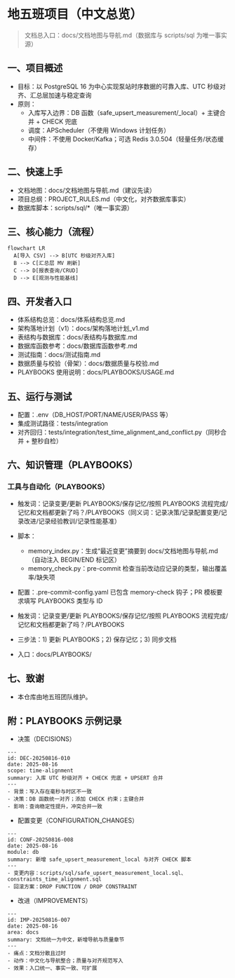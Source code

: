 # 地五班项目（中文总览）

> 文档总入口：docs/文档地图与导航.md（数据库与 scripts/sql 为唯一事实源）

## 一、项目概述

- 目标：以 PostgreSQL 16 为中心实现泵站时序数据的可靠入库、UTC 秒级对齐、汇总层加速与稳定查询
- 原则：
  - 入库写入边界：DB 函数（safe_upsert_measurement/\_local）+ 主键合并 + CHECK 兜底
  - 调度：APScheduler（不使用 Windows 计划任务）
  - 中间件：不使用 Docker/Kafka；可选 Redis 3.0.504（轻量任务/状态缓存）

## 二、快速上手

- 文档地图：docs/文档地图与导航.md（建议先读）
- 项目总纲：PROJECT_RULES.md（中文化，对齐数据库事实）
- 数据库脚本：scripts/sql/\*（唯一事实源）

## 三、核心能力（流程）

```mermaid
flowchart LR
  A[导入 CSV] --> B[UTC 秒级对齐入库]
  B --> C[汇总层 MV 刷新]
  C --> D[报表查询/CRUD]
  D --> E[观测与性能基线]
```

## 四、开发者入口

- 体系结构总览：docs/体系结构总览.md
- 架构落地计划（v1）：docs/架构落地计划_v1.md
- 表结构与数据库：docs/表结构与数据库.md
- 数据库函数参考：docs/数据库函数参考.md
- 测试指南：docs/测试指南.md
- 数据质量与校验（骨架）：docs/数据质量与校验.md
- PLAYBOOKS 使用说明：docs/PLAYBOOKS/USAGE.md

## 五、运行与测试

- 配置：.env（DB_HOST/PORT/NAME/USER/PASS 等）
- 集成测试路径：tests/integration
- 对齐回归：tests/integration/test_time_alignment_and_conflict.py（同秒合并 + 整秒自检）

## 六、知识管理（PLAYBOOKS）

### 工具与自动化（PLAYBOOKS）

- 触发词：记录变更/更新 PLAYBOOKS/保存记忆/按照 PLAYBOOKS 流程完成/记忆和文档都更新了吗？/PLAYBOOKS（同义词：记录决策/记录配置变更/记录改进/记录经验教训/记录性能基准）

- 脚本：

  - memory_index.py：生成“最近变更”摘要到 docs/文档地图与导航.md（自动注入 BEGIN/END 标记区）
  - memory_check.py：pre-commit 检查当前改动应记录的类型，输出覆盖率/缺失项

- 配置：.pre-commit-config.yaml 已包含 memory-check 钩子；PR 模板要求填写 PLAYBOOKS 类型与 ID

- 触发词：记录变更/更新 PLAYBOOKS/保存记忆/按照 PLAYBOOKS 流程完成/记忆和文档都更新了吗？/PLAYBOOKS

- 三步法：1) 更新 PLAYBOOKS；2) 保存记忆；3) 同步文档

- 入口：docs/PLAYBOOKS/

## 七、致谢

- 本仓库由地五班团队维护。

## 附：PLAYBOOKS 示例记录

- 决策（DECISIONS）

```
---
id: DEC-20250816-010
date: 2025-08-16
scope: time-alignment
summary: 入库 UTC 秒级对齐 + CHECK 兜底 + UPSERT 合并
---
- 背景：写入存在毫秒与时区不一致
- 决策：DB 函数统一对齐；添加 CHECK 约束；主键合并
- 影响：查询稳定性提升，冲突合并一致
```

- 配置变更（CONFIGURATION_CHANGES）

```
---
id: CONF-20250816-008
date: 2025-08-16
module: db
summary: 新增 safe_upsert_measurement_local 与对齐 CHECK 脚本
---
- 变更内容：scripts/sql/safe_upsert_measurement_local.sql、constraints_time_alignment.sql
- 回滚方案：DROP FUNCTION / DROP CONSTRAINT
```

- 改进（IMPROVEMENTS）

```
---
id: IMP-20250816-007
date: 2025-08-16
area: docs
summary: 文档统一为中文，新增导航与质量章节
---
- 痛点：文档分散且过时
- 动作：中文化与导航整合；质量与对齐规范写入
- 效果：入口统一、事实一致、可扩展
```
